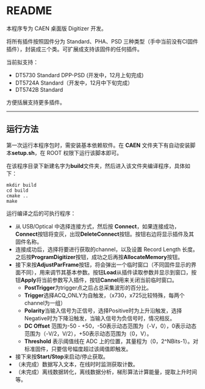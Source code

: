 <!-- README.md --- 
;; 
;; Description: 
;; Author: Hongyi Wu(吴鸿毅)
;; Email: wuhongyi@qq.com 
;; Created: 六 11月 26 16:41:07 2016 (+0800)
;; Last-Updated: 日 12月  4 21:13:43 2016 (+0800)
;;           By: Hongyi Wu(吴鸿毅)
;;     Update #: 10
;; URL: http://wuhongyi.cn -->

# README

本程序专为 CAEN 桌面版 Digitizer 开发。

将所有插件按照固件分为 Standard、PHA、PSD 三种类型（手中当前没有CI固件插件），封装成三个类。可扩展成支持该固件的任何插件。

当前拟支持：

- DT5730  Standard DPP-PSD (开发中，12月上旬完成)
- DT5724A Standard（开发中，12月中下旬完成）
- DT5742B Standard

方便括展支持更多插件。

----

## 运行方法

第一次运行本程序包时，需安装基本依赖软件。在 **CAEN** 文件夹下有自动安装脚本**setup.sh**，在 ROOT 权限下运行该脚本即可。

在该程序目录下新建名字为**build**文件夹，然后进入该文件夹编译程序，具体如下：

```shell
mkdir build
cd build
cmake ..
make
```

运行编译之后的可执行程序：

- 从 USB/Optical 中选择连接方式，然后按 **Connect**，如果连接成功，**Connect**按钮将变灰，出现**DeleteConnect**按钮。按钮右边将显示插件及其固件名称。
- 连接成功后，选择将要进行获取的channel，以及设置 Record Length 长度。之后按**ProgramDigitizer**按钮，成功之后再按**AllocateMemory**按钮。
- 接下来按**AdjustParFrame**按钮，将会弹出一个临时窗口（不同固件显示的界面不同），用来调节其基本参数。按钮**Load**从插件读取参数并显示到窗口，按钮**Apply**将当前参数写入插件，按钮**Cannel**用来关闭当前临时窗口。
  - **PostTrigger**为trigger点之后占总采集波形的百分比。
  - **Trigger**选择ACQ_ONLY为自触发，（x730，x725比较特殊，每两个channel为一组）
  - **Polarity**当输入信号为正信号，选择Positive时为上升沿触发，选择Negative时为下降沿触发，当输入信号为负信号时，情况相反。
  - **DC Offset** 范围为-50 - +50，-50表示动态范围为（-V，0），0表示动态范围为（-V/2，V/2），+50表示动态范围为（0，V）。
  - **Threshold** 表示阈值线在 ADC 上的位置，其量程为（0，2^NBits-1）。对标准固件，只要信号幅度超过该阈值即触发。
- 接下来按**Start/Stop**来启动/停止获取。
- （未完成）数据写入文本，在线时时监测获取计数。
- （未完成）离线数据转化，离线数据分析，梯形算法计算能量，提取上升时间等。

<!-- README.md ends here -->
